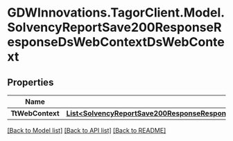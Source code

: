 # GDWInnovations.TagorClient.Model.SolvencyReportSave200ResponseResponseDsWebContextDsWebContext

## Properties

Name | Type | Description | Notes
------------ | ------------- | ------------- | -------------
**TtWebContext** | [**List&lt;SolvencyReportSave200ResponseResponseDsWebContextDsWebContextTtWebContextInner&gt;**](SolvencyReportSave200ResponseResponseDsWebContextDsWebContextTtWebContextInner.md) |  | [optional] 

[[Back to Model list]](../README.md#documentation-for-models) [[Back to API list]](../README.md#documentation-for-api-endpoints) [[Back to README]](../README.md)

